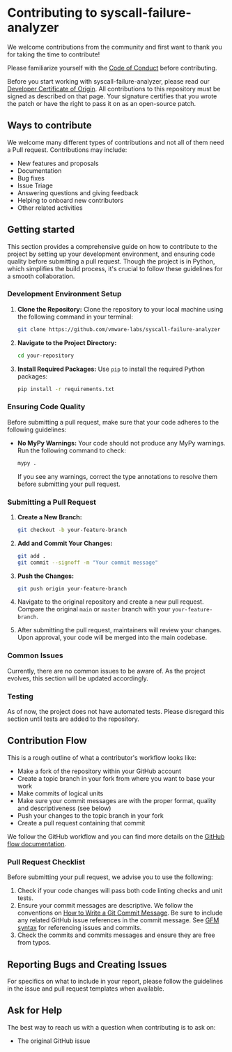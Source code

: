 # Contributing to syscall-failure-analyzer

We welcome contributions from the community and first want to thank you for taking the time to contribute!

Please familiarize yourself with the [Code of Conduct](https://github.com/vmware/.github/blob/main/CODE_OF_CONDUCT.md) before contributing.

Before you start working with syscall-failure-analyzer, please read our [Developer Certificate of Origin](https://cla.vmware.com/dco). All contributions to this repository must be signed as described on that page. Your signature certifies that you wrote the patch or have the right to pass it on as an open-source patch.

## Ways to contribute

We welcome many different types of contributions and not all of them need a Pull request. Contributions may include:

* New features and proposals
* Documentation
* Bug fixes
* Issue Triage
* Answering questions and giving feedback
* Helping to onboard new contributors
* Other related activities

## Getting started

This section provides a comprehensive guide on how to contribute to the project by setting up your development environment, and ensuring code quality before submitting a pull request. Though the project is in Python, which simplifies the build process, it's crucial to follow these guidelines for a smooth collaboration.

### Development Environment Setup

1. **Clone the Repository:** Clone the repository to your local machine using the following command in your terminal:

    ```bash
    git clone https://github.com/vmware-labs/syscall-failure-analyzer
    ```

2. **Navigate to the Project Directory:**

    ```bash
    cd your-repository
    ```

3. **Install Required Packages:** Use `pip` to install the required Python packages:

    ```bash
    pip install -r requirements.txt
    ```

### Ensuring Code Quality

Before submitting a pull request, make sure that your code adheres to the following guidelines:

- **No MyPy Warnings:** Your code should not produce any MyPy warnings. Run the following command to check:

    ```bash
    mypy .
    ```

    If you see any warnings, correct the type annotations to resolve them before submitting your pull request.

### Submitting a Pull Request

1. **Create a New Branch:**

    ```bash
    git checkout -b your-feature-branch
    ```

2. **Add and Commit Your Changes:**

    ```bash
    git add .
    git commit --signoff -m "Your commit message"
    ```

3. **Push the Changes:**

    ```bash
    git push origin your-feature-branch
    ```

4. Navigate to the original repository and create a new pull request. Compare the original `main` or `master` branch with your `your-feature-branch`.

5. After submitting the pull request, maintainers will review your changes. Upon approval, your code will be merged into the main codebase.

### Common Issues

Currently, there are no common issues to be aware of. As the project evolves, this section will be updated accordingly.

### Testing

As of now, the project does not have automated tests. Please disregard this section until tests are added to the repository.

## Contribution Flow

This is a rough outline of what a contributor's workflow looks like:

* Make a fork of the repository within your GitHub account
* Create a topic branch in your fork from where you want to base your work
* Make commits of logical units
* Make sure your commit messages are with the proper format, quality and descriptiveness (see below)
* Push your changes to the topic branch in your fork
* Create a pull request containing that commit

We follow the GitHub workflow and you can find more details on the [GitHub flow documentation](https://docs.github.com/en/get-started/quickstart/github-flow).

### Pull Request Checklist

Before submitting your pull request, we advise you to use the following:

1. Check if your code changes will pass both code linting checks and unit tests.
2. Ensure your commit messages are descriptive. We follow the conventions on [How to Write a Git Commit Message](http://chris.beams.io/posts/git-commit/). Be sure to include any related GitHub issue references in the commit message. See [GFM syntax](https://guides.github.com/features/mastering-markdown/#GitHub-flavored-markdown) for referencing issues and commits.
3. Check the commits and commits messages and ensure they are free from typos.

## Reporting Bugs and Creating Issues

For specifics on what to include in your report, please follow the guidelines in the issue and pull request templates when available.


## Ask for Help

The best way to reach us with a question when contributing is to ask on:

* The original GitHub issue

